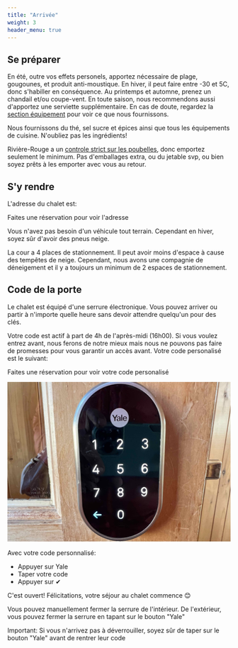 ```yaml
---
title: "Arrivée"
weight: 3
header_menu: true
---
```


## Se préparer

En été, outre vos effets personels, apportez nécessaire de plage, gougounes, et produit anti-moustique. En hiver, il peut faire entre -30 et 5C, donc s'habiller en conséquence. Au printemps et automne, prenez un chandail et/ou coupe-vent. En toute saison, nous recommendons aussi d'apportez une serviette supplémentaire. En cas de doute, regardez la [section équipement](https://abchalet.com/#equipemnent) pour voir ce que nous fournissons.

Nous fournissons du thé, sel sucre et épices ainsi que tous les équipements de cuisine. N'oubliez pas les ingrédients!

Rivière-Rouge a un [controle strict sur les poubelles](https://abchalet.com/#poubelles), donc emportez seulement le minimum. Pas d'emballages extra, ou du jetable svp, ou bien soyez prêts à les emporter avec vous au retour.

## S'y rendre

L'adresse du chalet est:

<div id="template-address">Faites une réservation pour voir l'adresse</div>

Vous n'avez pas besoin d'un véhicule tout terrain. Cependant en hiver, soyez sûr d'avoir des pneus neige.

La cour a 4 places de stationnement. Il peut avoir moins d'espace à cause des tempêtes de neige. Cependant, nous avons une compagnie de déneigement et il y a toujours un minimum de 2 espaces de stationnement.


## Code de la porte

Le chalet est équipé d'une serrure électronique. Vous pouvez arriver ou partir à n'importe quelle heure  sans devoir attendre quelqu'un pour des clés.

Votre code est actif à part de 4h de l'après-midi (16h00). Si vous voulez entrez avant, nous ferons de notre mieux mais nous ne pouvons pas faire de promesses pour vous garantir un accès avant. Votre code personalisé est le suivant:

<div id="template-guestcode">Faites une réservation pour voir votre code personalisé</div>

![serrure yale](images/yale.jpeg)

Avec votre code personnalisé:

- Appuyer sur Yale
- Taper votre code
- Appuyer sur ✔︎

C'est ouvert! Félicitations, votre séjour au chalet commence 😊

Vous pouvez manuellement fermer la serrure de l'intérieur. De l'extérieur, vous pouvez fermer la serrure en tapant sur le bouton "Yale"

Important: Si vous n'arrivez pas à déverrouiller, soyez sûr de taper sur le bouton "Yale" avant de rentrer leur code